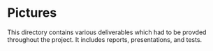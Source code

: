 # Pictures

This directory contains various deliverables which had to be provded throughout the project. It includes reports, presentations, and tests.